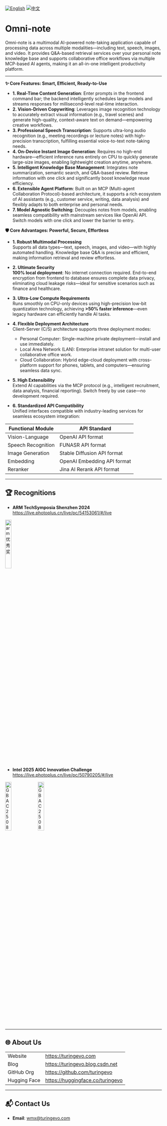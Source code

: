 
[![English](https://img.shields.io/badge/lang-English-blue)](README.md)
[![中文](https://img.shields.io/badge/语言-中文-red)](README_zh.md)

# Omni-note  
Omni-note is a multimodal AI-powered note-taking application capable of processing data across multiple modalities—including text, speech, images, and video. It provides Q&A-based retrieval services over your personal note knowledge base and supports collaborative office workflows via multiple MCP-based AI agents, making it an all-in-one intelligent productivity platform.

---

**✨ Core Features: Smart, Efficient, Ready-to-Use**  
- **1. Real-Time Content Generation**: Enter prompts in the frontend command bar; the backend intelligently schedules large models and streams responses for millisecond-level real-time interaction.  
- **2. Vision-Driven Copywriting**: Leverages image recognition technology to accurately extract visual information (e.g., travel scenes) and generate high-quality, context-aware text on demand—empowering creative workflows.  
- **3. Professional Speech Transcription**: Supports ultra-long audio recognition (e.g., meeting recordings or lecture notes) with high-precision transcription, fulfilling essential voice-to-text note-taking needs.  
- **4. On-Device Instant Image Generation**: Requires no high-end hardware—efficient inference runs entirely on CPU to quickly generate large-size images, enabling lightweight creation anytime, anywhere.  
- **5. Intelligent Knowledge Base Management**: Integrates note summarization, semantic search, and Q&A-based review. Retrieve information with one click and significantly boost knowledge reuse efficiency.  
- **6. Extensible Agent Platform**: Built on an MCP (Multi-agent Collaboration Protocol)-based architecture, it supports a rich ecosystem of AI assistants (e.g., customer service, writing, data analysis) and flexibly adapts to both enterprise and personal needs.  
- **7. Model Agnostic Switching**: Decouples notes from models, enabling seamless compatibility with mainstream services like OpenAI API. Switch models with one click and lower the barrier to entry.


**🛡️ Core Advantages: Powerful, Secure, Effortless**  
- **1. Robust Multimodal Processing**  
  Supports all data types—text, speech, images, and video—with highly automated handling. Knowledge base Q&A is precise and efficient, making information retrieval and review effortless.  

- **2. Ultimate Security**  
  **100% local deployment**: No internet connection required. End-to-end encryption from frontend to database ensures complete data privacy, eliminating cloud leakage risks—ideal for sensitive scenarios such as finance and healthcare.  

- **3. Ultra-Low Compute Requirements**  
  Runs smoothly on CPU-only devices using high-precision low-bit quantization technology, achieving **>50% faster inference**—even legacy hardware can efficiently handle AI tasks.  

- **4. Flexible Deployment Architecture**  
  Client-Server (C/S) architecture supports three deployment modes:  
    - Personal Computer: Single-machine private deployment—install and use immediately.  
    - Local Area Network (LAN): Enterprise intranet solution for multi-user collaborative office work.  
    - Cloud Collaboration: Hybrid edge-cloud deployment with cross-platform support for phones, tablets, and computers—ensuring seamless data sync.  

- **5. High Extensibility**  
  Extend AI capabilities via the MCP protocol (e.g., intelligent recruitment, data analysis, financial reporting). Switch freely by use case—no development required.  

- **6. Standardized API Compatibility**  
  Unified interfaces compatible with industry-leading services for seamless ecosystem integration:

| Functional Module       | API Standard               |
|-------------------------|----------------------------|
| Vision-Language    | OpenAI API format          |
| Speech Recognition      | FUNASR API format          |
| Image Generation        | Stable Diffusion API format|
| Embedding          | OpenAI Embedding API format|
| Reranker           | Jina AI Rerank API format  |

---

## 🏆 Recognitions

- **ARM TechSymposia Shenzhen 2024**  
  https://live.photoplus.cn/live/pc/54153061/#/live
<img width="20%" height="20%" alt="arm优秀奖" src="https://github.com/user-attachments/assets/2cf0f787-35ae-48a4-877b-952173c55fed" />

- **Intel 2025 AIGC Innovation Challenge**  
https://live.photoplus.cn/live/pc/50790205/#/live

<img width="20%" height="20%" alt="GBAC250800956841" src="https://github.com/user-attachments/assets/8cb7153b-3d58-43f8-8e34-bdfc458cf7de" />

<img width="20%" height="20%" alt="GBAC250800852950" src="https://github.com/user-attachments/assets/da9ff319-a2e7-4d56-9d6f-228f0be92cad" />

---

## 🌐 About Us

|        |                                       |
|----------------|-------------------------------------------|
| Website        | https://turingevo.com |
| Blog           | https://turingevo.blog.csdn.net |
| GitHub Org     | https://github.com/turingevo|
| Hugging Face   | https://huggingface.co/turingevo |

---

## 📬 Contact Us

- **Email**: [wmx@turingevo.com](mailto:wmx@turingevo.com)
